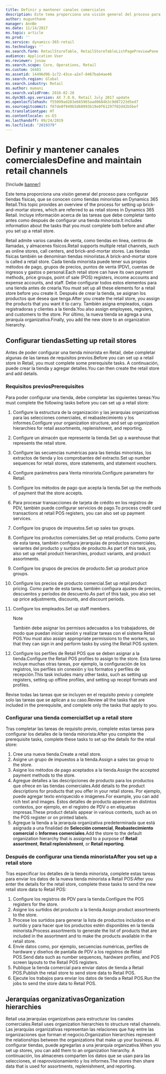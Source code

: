 ```yaml
---
title: Definir y mantener canales comerciales
description: Este tema proporciona una visión general del proceso para configurar tiendas físicas, que se conocen como tiendas minoristas en Dynamics 365 Retail. Incluye información acerca de las tareas que debe completar tanto antes como después de configurar una tienda minorista.
author: mugunthanm
manager: AnnBe
ms.date: 11/14/2017
ms.topic: article
ms.prod: ''
ms.service: dynamics-365-retail
ms.technology: ''
ms.search.form: RetailStoreTable, RetailStoreTableListPagePreviewPane
audience: Application User
ms.reviewer: josaw
ms.search.scope: Core, Operations, Retail
ms.custom: 16481
ms.assetid: 14496d96-1c72-43ce-a2e7-8467bab4ae46
ms.search.region: Global
ms.search.industry: Retail
ms.author: mumani
ms.search.validFrom: 2016-02-28
ms.dyn365.ops.version: AX 7.0.0, Retail July 2017 update
ms.openlocfilehash: f55099ad283e665965aad0684b3c9d87223d5ed7
ms.sourcegitcommit: f87de0f949b5d60993b19e0f61297f02d42b5bef
ms.translationtype: HT
ms.contentlocale: es-ES
ms.lasthandoff: 09/24/2019
ms.locfileid: "2019379"
---
```

# <a name="define-and-maintain-retail-channels"></a><span data-ttu-id="eb88e-104">Definir y mantener canales comerciales</span><span class="sxs-lookup"><span data-stu-id="eb88e-104">Define and maintain retail channels</span></span>

[!include [banner](includes/banner.md)]

<span data-ttu-id="eb88e-105">Este tema proporciona una visión general del proceso para configurar tiendas físicas, que se conocen como tiendas minoristas en Dynamics 365 Retail.</span><span class="sxs-lookup"><span data-stu-id="eb88e-105">This topic provides an overview of the process for setting up brick-and-mortar stores, which are referred to as retail stores in Dynamics 365 Retail.</span></span> <span data-ttu-id="eb88e-106">Incluye información acerca de las tareas que debe completar tanto antes como después de configurar una tienda minorista.</span><span class="sxs-lookup"><span data-stu-id="eb88e-106">It includes information about the tasks that you must complete both before and after you set up a retail store.</span></span>

<span data-ttu-id="eb88e-107">Retail admite varios canales de venta, como tiendas en línea, centros de llamadas, y almacenes físicos.</span><span class="sxs-lookup"><span data-stu-id="eb88e-107">Retail supports multiple retail channels, such as online stores, call centers, and brick-and-mortar stores.</span></span> <span data-ttu-id="eb88e-108">Las tiendas físicas también se denominan tiendas minoristas.</span><span class="sxs-lookup"><span data-stu-id="eb88e-108">A brick-and-mortar store is called a retail store.</span></span> <span data-ttu-id="eb88e-109">Cada tienda minorista puede tener sus propios métodos de pago, grupos de precios, puntos de venta (PDV), cuentas de ingresos y gastos o personal.</span><span class="sxs-lookup"><span data-stu-id="eb88e-109">Each retail store can have its own payment methods, price groups, point of sale (POS) registers, income accounts and expense accounts, and staff.</span></span> <span data-ttu-id="eb88e-110">Debe configurar todos estos elementos para una tienda antes de crearla.</span><span class="sxs-lookup"><span data-stu-id="eb88e-110">You must set up all these elements for a retail store before you create it.</span></span> <span data-ttu-id="eb88e-111">Después de crear la tienda, se asignan los productos que desea que tenga.</span><span class="sxs-lookup"><span data-stu-id="eb88e-111">After you create the retail store, you assign the products that you want it to carry.</span></span> <span data-ttu-id="eb88e-112">También asigna empleados, cajas registradoras y clientes a la tienda.</span><span class="sxs-lookup"><span data-stu-id="eb88e-112">You also assign employees, registers, and customers to the store.</span></span> <span data-ttu-id="eb88e-113">Por último, la nueva tienda se agrega a una jerarquía organizativa.</span><span class="sxs-lookup"><span data-stu-id="eb88e-113">Finally, you add the new store to an organization hierarchy.</span></span>

## <a name="setting-up-retail-stores"></a><span data-ttu-id="eb88e-114">Configurar tiendas</span><span class="sxs-lookup"><span data-stu-id="eb88e-114">Setting up retail stores</span></span>

<span data-ttu-id="eb88e-115">Antes de poder configurar una tienda minorista en Retail, debe completar algunas de las tareas de requisitos previos.</span><span class="sxs-lookup"><span data-stu-id="eb88e-115">Before you can set up a retail store in Retail, you must complete some prerequisite tasks.</span></span> <span data-ttu-id="eb88e-116">A continuación, puede crear la tienda y agregar detalles.</span><span class="sxs-lookup"><span data-stu-id="eb88e-116">You can then create the retail store and add details.</span></span>

### <a name="prerequisites"></a><span data-ttu-id="eb88e-117">Requisitos previos</span><span class="sxs-lookup"><span data-stu-id="eb88e-117">Prerequisites</span></span>

<span data-ttu-id="eb88e-118">Para poder configurar una tienda, debe completar las siguientes tareas:</span><span class="sxs-lookup"><span data-stu-id="eb88e-118">You must complete the following tasks before you can set up a retail store:</span></span>

1. <span data-ttu-id="eb88e-119">Configure la estructura de la organización y las jerarquías organizativas para las selecciones comerciales, el reabastecimiento y los informes.</span><span class="sxs-lookup"><span data-stu-id="eb88e-119">Configure your organization structure, and set up organization hierarchies for retail assortments, replenishment, and reporting.</span></span>
2. <span data-ttu-id="eb88e-120">Configure un almacén que represente la tienda.</span><span class="sxs-lookup"><span data-stu-id="eb88e-120">Set up a warehouse that represents the retail store.</span></span>
3. <span data-ttu-id="eb88e-121">Configure las secuencias numéricas para las tiendas minoristas, los extractos de tienda y los comprobantes del extracto.</span><span class="sxs-lookup"><span data-stu-id="eb88e-121">Set up number sequences for retail stores, store statements, and statement vouchers.</span></span>
4. <span data-ttu-id="eb88e-122">Configure parámetros para Venta minorista.</span><span class="sxs-lookup"><span data-stu-id="eb88e-122">Configure parameters for Retail.</span></span>
5. <span data-ttu-id="eb88e-123">Configure los métodos de pago que acepta la tienda.</span><span class="sxs-lookup"><span data-stu-id="eb88e-123">Set up the methods of payment that the store accepts.</span></span>
6. <span data-ttu-id="eb88e-124">Para procesar transacciones de tarjeta de crédito en los registros de PDV, también puede configurar servicios de pago.</span><span class="sxs-lookup"><span data-stu-id="eb88e-124">To process credit card transactions at retail POS registers, you can also set up payment services.</span></span>
7. <span data-ttu-id="eb88e-125">Configure los grupos de impuestos.</span><span class="sxs-lookup"><span data-stu-id="eb88e-125">Set up sales tax groups.</span></span>
8. <span data-ttu-id="eb88e-126">Configure los productos comerciales.</span><span class="sxs-lookup"><span data-stu-id="eb88e-126">Set up retail products.</span></span> <span data-ttu-id="eb88e-127">Como parte de esta tarea, también configura jerarquías de productos comerciales, variantes del producto y surtidos de producto.</span><span class="sxs-lookup"><span data-stu-id="eb88e-127">As part of this task, you also set up retail product hierarchies, product variants, and product assortments.</span></span>
9. <span data-ttu-id="eb88e-128">Configure los grupos de precios de producto.</span><span class="sxs-lookup"><span data-stu-id="eb88e-128">Set up product price groups.</span></span>
10. <span data-ttu-id="eb88e-129">Configure los precios de producto comercial.</span><span class="sxs-lookup"><span data-stu-id="eb88e-129">Set up retail product pricing.</span></span> <span data-ttu-id="eb88e-130">Como parte de esta tarea, también configura ajustes de precios, descuentos y períodos de descuento.</span><span class="sxs-lookup"><span data-stu-id="eb88e-130">As part of this task, you also set up price adjustments, discounts, and discount periods.</span></span>
11. <span data-ttu-id="eb88e-131">Configure los empleados.</span><span class="sxs-lookup"><span data-stu-id="eb88e-131">Set up staff members.</span></span>

    > [!NOTE]
    > <span data-ttu-id="eb88e-132">También debe asignar los permisos adecuados a los trabajadores, de modo que puedan iniciar sesión y realizar tareas con el sistema Retail POS.</span><span class="sxs-lookup"><span data-stu-id="eb88e-132">You must also assign appropriate permissions to the workers, so that they can sign in and perform tasks by using the Retail POS system.</span></span>

12. <span data-ttu-id="eb88e-133">Configure los perfiles de Retail POS que se deben asignar a la tienda.</span><span class="sxs-lookup"><span data-stu-id="eb88e-133">Configure the Retail POS profiles to assign to the store.</span></span> <span data-ttu-id="eb88e-134">Esta tarea incluye muchas otras tareas, por ejemplo, la configuración de los registros, los perfiles sin conexión y los formatos y perfiles de recepción.</span><span class="sxs-lookup"><span data-stu-id="eb88e-134">This task includes many other tasks, such as setting up registers, setting up offline profiles, and setting up receipt formats and profiles.</span></span>

<span data-ttu-id="eb88e-135">Revise todas las tareas que se incluyen en el requisito previo y complete solo las tareas que se aplican a su caso.</span><span class="sxs-lookup"><span data-stu-id="eb88e-135">Review all the tasks that are included in the prerequisite, and complete only the tasks that apply to you.</span></span>

### <a name="set-up-a-retail-store"></a><span data-ttu-id="eb88e-136">Configurar una tienda comercial</span><span class="sxs-lookup"><span data-stu-id="eb88e-136">Set up a retail store</span></span>

<span data-ttu-id="eb88e-137">Tras completar las tareas de requisito previo, complete estas tareas para configurar los detalles de la tienda minorista:</span><span class="sxs-lookup"><span data-stu-id="eb88e-137">After you complete the prerequisite tasks, complete these tasks to set up the details for the retail store:</span></span>

1. <span data-ttu-id="eb88e-138">Cree una nueva tienda.</span><span class="sxs-lookup"><span data-stu-id="eb88e-138">Create a retail store.</span></span>
2. <span data-ttu-id="eb88e-139">Asigne un grupo de impuestos a la tienda.</span><span class="sxs-lookup"><span data-stu-id="eb88e-139">Assign a sales tax group to the store.</span></span>
3. <span data-ttu-id="eb88e-140">Asigne los métodos de pago aceptados a la tienda.</span><span class="sxs-lookup"><span data-stu-id="eb88e-140">Assign the accepted payment methods to the store.</span></span>
4. <span data-ttu-id="eb88e-141">Agregue detalles a las descripciones de producto para los productos que ofrece en las tiendas comerciales.</span><span class="sxs-lookup"><span data-stu-id="eb88e-141">Add details to the product descriptions for products that you offer in your retail stores.</span></span> <span data-ttu-id="eb88e-142">Por ejemplo, puede agregar texto enriquecido e imágenes.</span><span class="sxs-lookup"><span data-stu-id="eb88e-142">For example, you can add rich text and images.</span></span> <span data-ttu-id="eb88e-143">Estos detalles de producto aparecen en distintos contextos, por ejemplo, en el registro de PDV o en etiquetas impresas.</span><span class="sxs-lookup"><span data-stu-id="eb88e-143">These product details appear in various contexts, such as on the POS register or on printed labels.</span></span>
5. <span data-ttu-id="eb88e-144">Agregue la tienda a la jerarquía organizativa predeterminada que está asignada a una finalidad de **Selección comercial**, **Reabastecimiento comercial** o **Informes comerciales**.</span><span class="sxs-lookup"><span data-stu-id="eb88e-144">Add the store to the default organization hierarchy that is assigned to a purpose of **Retail assortment**, **Retail replenishment**, or **Retail reporting**.</span></span>

### <a name="after-you-set-up-a-retail-store"></a><span data-ttu-id="eb88e-145">Después de configurar una tienda minorista</span><span class="sxs-lookup"><span data-stu-id="eb88e-145">After you set up a retail store</span></span>

<span data-ttu-id="eb88e-146">Tras especificar los detalles de la tienda minorista, complete estas tareas para enviar los datos de la nueva tienda minorista a Retail POS:</span><span class="sxs-lookup"><span data-stu-id="eb88e-146">After you enter the details for the retail store, complete these tasks to send the new retail store data to Retail POS:</span></span>

1. <span data-ttu-id="eb88e-147">Configure los registros de PDV para la tienda.</span><span class="sxs-lookup"><span data-stu-id="eb88e-147">Configure the POS registers for the store.</span></span>
2. <span data-ttu-id="eb88e-148">Asigne los surtidos del producto a la tienda.</span><span class="sxs-lookup"><span data-stu-id="eb88e-148">Assign product assortments to the store.</span></span>
3. <span data-ttu-id="eb88e-149">Procese los surtidos para generar la lista de productos incluidos en el surtido y para hacer que los productos estén disponibles en la tienda minorista.</span><span class="sxs-lookup"><span data-stu-id="eb88e-149">Process assortments to generate the list of products that are included in the assortment and to make the products available in the retail store.</span></span>
4. <span data-ttu-id="eb88e-150">Envíe datos como, por ejemplo, secuencias numéricas, perfiles de hardware y diseños de pantalla de PDV a los registros de Retail POS.</span><span class="sxs-lookup"><span data-stu-id="eb88e-150">Send data such as number sequences, hardware profiles, and POS screen layouts to the Retail POS registers.</span></span>
5. <span data-ttu-id="eb88e-151">Publique la tienda comercial para enviar datos de tienda a Retail POS.</span><span class="sxs-lookup"><span data-stu-id="eb88e-151">Publish the retail store to send store data to Retail POS.</span></span>
6. <span data-ttu-id="eb88e-152">Ejecute los trabajos para enviar los datos de tienda a Retail POS.</span><span class="sxs-lookup"><span data-stu-id="eb88e-152">Run the jobs to send the store data to Retail POS.</span></span>

## <a name="organization-hierarchies"></a><span data-ttu-id="eb88e-153">Jerarquías organizativas</span><span class="sxs-lookup"><span data-stu-id="eb88e-153">Organization hierarchies</span></span>

<span data-ttu-id="eb88e-154">Retail usa jerarquías organizativas para estructurar los canales comerciales.</span><span class="sxs-lookup"><span data-stu-id="eb88e-154">Retail uses organization hierarchies to structure retail channels.</span></span> <span data-ttu-id="eb88e-155">Las jerarquías organizativas representan las relaciones que hay entre las organizaciones que forman el negocio.</span><span class="sxs-lookup"><span data-stu-id="eb88e-155">Organization hierarchies represent the relationships between the organizations that make up your business.</span></span> <span data-ttu-id="eb88e-156">Al configurar tiendas, puede agregarlas a una jerarquía organizativa.</span><span class="sxs-lookup"><span data-stu-id="eb88e-156">When you set up stores, you can add them to an organization hierarchy.</span></span> <span data-ttu-id="eb88e-157">A continuación, los almacenes comparten los datos que se usan para las selecciones, el reaprovisionamiento y los informes.</span><span class="sxs-lookup"><span data-stu-id="eb88e-157">The stores then share data that is used for assortments, replenishment, and reporting.</span></span>
